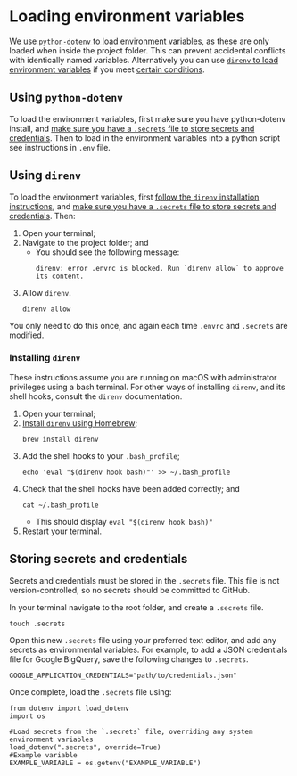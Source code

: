 # Loading environment variables

[We use `python-dotenv` to load environment variables][python-dotenv], as these are only loaded when
inside the project folder. This can prevent accidental conflicts with identically named
variables. Alternatively you can use [`direnv` to load environment variables][direnv] if
you meet [certain conditions](#installing-direnv).

## Using `python-dotenv`

To load the environment variables, first make sure you have
python-dotenv install, and [make sure you have a `.secrets` file to store
secrets and credentials](#storing-secrets-and-credentials). Then to load in the
environment variables into a python script see instructions in `.env` file.

## Using `direnv`

To load the environment variables, first [follow the `direnv` installation
instructions](#installing-direnv), and [make sure you have a `.secrets` file to store
secrets and credentials](#storing-secrets-and-credentials). Then:

1. Open your terminal;
2. Navigate to the project folder; and
   - You should see the following message:
     ```shell
     direnv: error .envrc is blocked. Run `direnv allow` to approve its content.
     ```
3. Allow `direnv`.
   ```shell
   direnv allow
   ```

You only need to do this once, and again each time `.envrc` and `.secrets` are modified.

### Installing `direnv`

These instructions assume you are running on macOS with administrator privileges using
a bash terminal. For other ways of installing `direnv`, and its shell hooks, consult
the `direnv` documentation.

1. Open your terminal;
2. [Install `direnv` using Homebrew][homebrew];
   ```shell
   brew install direnv
   ```
3. Add the shell hooks to your `.bash_profile`;
   ```shell
   echo 'eval "$(direnv hook bash)"' >> ~/.bash_profile
   ```
4. Check that the shell hooks have been added correctly; and
   ```shell
   cat ~/.bash_profile
   ```
   - This should display `eval "$(direnv hook bash)"`
5. Restart your terminal.

## Storing secrets and credentials

Secrets and credentials must be stored in the `.secrets` file. This file is not
version-controlled, so no secrets should be committed to GitHub.

In your terminal navigate to the root folder, and create a `.secrets` file.

```shell
touch .secrets
```

Open this new `.secrets` file using your preferred text editor, and add any secrets as
environmental variables. For example, to add a JSON credentials file for Google
BigQuery, save the following changes to `.secrets`.

```shell
GOOGLE_APPLICATION_CREDENTIALS="path/to/credentials.json"
```

Once complete, load the `.secrets` file using:

```shell
from dotenv import load_dotenv
import os

#Load secrets from the `.secrets` file, overriding any system environment variables
load_dotenv(".secrets", override=True)
#Example variable
EXAMPLE_VARIABLE = os.getenv("EXAMPLE_VARIABLE")
```

[python-dotenv]: https://saurabh-kumar.com/python-dotenv/
[direnv]: https://direnv.net/
[homebrew]: https://brew.sh/
[env]: https://github.com/best-practice-and-impact/govcookiecutter/%7B%7B%20cookiecutter.project_name%20%7D%7D/.env
